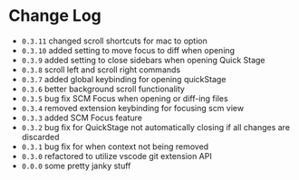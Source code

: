 # Change Log

- `0.3.11` changed scroll shortcuts for mac to option
- `0.3.10` added setting to move focus to diff when opening
- `0.3.9` added setting to close sidebars when opening Quick Stage
- `0.3.8` scroll left and scroll right commands
- `0.3.7` added global keybinding for opening quickStage
- `0.3.6` better background scroll functionality
- `0.3.5` bug fix SCM Focus when opening or diff-ing files
- `0.3.4` removed extension keybinding for focusing scm view
- `0.3.3` added SCM Focus feature
- `0.3.2` bug fix for QuickStage not automatically closing if all changes are discarded
- `0.3.1` bug fix for when context not being removed
- `0.3.0` refactored to utilize vscode git extension API
- `0.0.0` some pretty janky stuff
